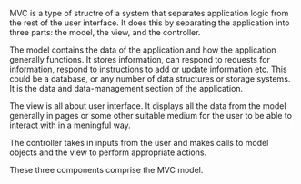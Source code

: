 
MVC is a type of structre of a system that separates application logic from the rest of the user interface. It does this by separating the application into three parts: the model, the view, and the controller. 

The model contains the data of the application and how the application generally functions. It stores information, can respond to requests for information, respond to instructions to add or update information etc. This could be a database, or any number of data structures or storage systems. It is the data and data-management section of the application. 

The view is all about user interface. It displays all the data from the model generally in pages or some other suitable medium for the user to be able to interact with in a meningful way. 

The controller takes in inputs from the user and makes calls to model objects and the view to perform appropriate actions.

These three components comprise the MVC model. 